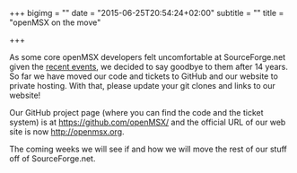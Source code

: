 +++
bigimg = ""
date = "2015-06-25T20:54:24+02:00"
subtitle = ""
title = "openMSX on the move"

+++

As some core openMSX developers felt uncomfortable at SourceForge.net given the [recent events](http://arstechnica.com/information-technology/2015/05/sourceforge-grabs-gimp-for-windows-account-wraps-installer-in-bundle-pushing-adware/), we decided to say goodbye to them after 14 years. So far we have moved our code and tickets to GitHub and our website to private hosting. With that, please update your git clones and links to our website! 


Our GitHub project page (where you can find the code and the ticket system) is at https://github.com/openMSX/ and the official URL of our web site is now http://openmsx.org. 


The coming weeks we will see if and how we will move the rest of our stuff off of SourceForge.net.
